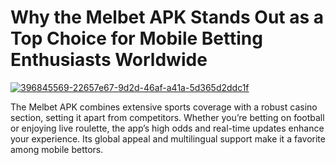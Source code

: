 # Why the Melbet APK Stands Out as a Top Choice for Mobile Betting Enthusiasts Worldwide

<a href="https://t.me/gamemodfreecom">![396845569-22657e67-9d2d-46af-a41a-5d365d2ddc1f](https://github.com/user-attachments/assets/bcfd5561-0b92-445e-bdb1-46a4b25060a4)</a>

The Melbet APK combines extensive sports coverage with a robust casino section, setting it apart from competitors. Whether you’re betting on football or enjoying live roulette, the app’s high odds and real-time updates enhance your experience. Its global appeal and multilingual support make it a favorite among mobile bettors.

